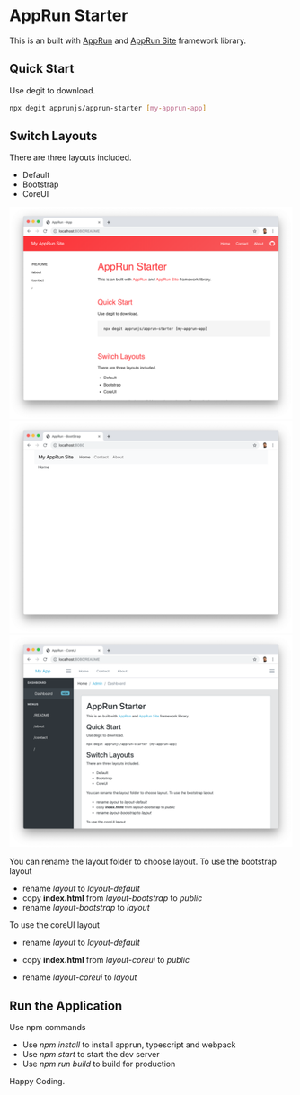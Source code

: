 # AppRun Starter

This is an built with [AppRun](https://github.com/yysun/apprun) and [AppRun Site](https://github.com/yysun/apprun-site) framework library.

## Quick Start

Use degit to download.

```sh
npx degit apprunjs/apprun-starter [my-apprun-app]
```

## Switch Layouts

There are three layouts included.

* Default
* Bootstrap
* CoreUI

![](p1.png)
![](p2.png)
![](p3.png)

You can rename the layout folder to choose layout. To use the bootstrap layout

* rename _layout_ to _layout-default_
* copy **index.html** from _layout-bootstrap_ to _public_
* rename _layout-bootstrap_ to _layout_

To use the coreUI layout

* rename _layout_ to _layout-default_
* copy **index.html** from _layout-coreui_ to _public_

* rename _layout-coreui_ to _layout_

## Run the Application

Use npm commands

* Use _npm install_ to install apprun, typescript and webpack
* Use _npm start_ to start the dev server
* Use _npm run build_ to build for production

Happy Coding.